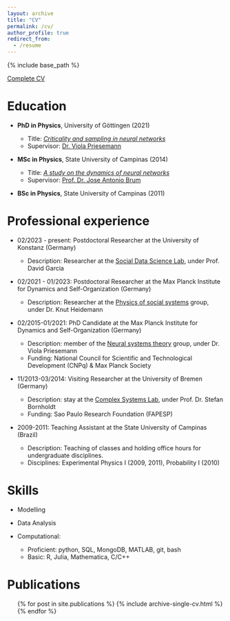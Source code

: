 ```yaml
---
layout: archive
title: "CV"
permalink: /cv/
author_profile: true
redirect_from:
  - /resume
---
```


{% include base_path %}


[Complete CV](http://joaopn.github.io/files/CV.pdf)

Education
======
* **PhD in Physics**, University of Göttingen (2021)
  * Title: [*Criticality and sampling in neural networks*](http://hdl.handle.net/21.11130/00-1735-0000-0005-1589-9)
  * Supervisor: [Dr. Viola Priesemann](http://www.viola-priesemann.de)
  
* **MSc in Physics**, State University of Campinas (2014)
  * Title: [*A study on the dynamics of neural networks*](http://joaopn.github.io/files/dissertations/MSc_Dissertation.pdf)
  * Supervisor: [Prof. Dr. Jose Antonio Brum](https://sites.ifi.unicamp.br/brum/en/)

* **BSc in Physics**, State University of Campinas (2011)


Professional experience
======
* 02/2023 - present: Postdoctoral Researcher at the University of Konstanz (Germany)
  * Description: Researcher at the [Social Data Science Lab](https://dgarcia.eu/), under Prof. David Garcia

* 02/2021 - 01/2023: Postdoctoral Researcher at the Max Planck Institute for Dynamics and Self-Organization (Germany)
  * Description: Researcher at the [Physics of social systems](https://www.ds.mpg.de/3481219/res_heidemann) group, under Dr. Knut Heidemann


* 02/2015-01/2021: PhD Candidate at the Max Planck Institute for Dynamics and Self-Organization (Germany)
  * Description: member of the [Neural systems theory](https://www.viola-priesemann.de/group/) group, under Dr. Viola Priesemann
  * Funding: National Council for Scientific and Technological Development (CNPq) & Max Planck Society

* 11/2013-03/2014: Visiting Researcher at the University of Bremen (Germany)
  * Description: stay at the [Complex Systems Lab](http://www.itp.uni-bremen.de/complex/), under Prof. Dr. Stefan Bornholdt
  * Funding: Sao Paulo Research Foundation (FAPESP)

* 2009-2011: Teaching Assistant at the State University of Campinas (Brazil)
  * Description: Teaching of classes and holding office hours for undergraduate disciplines.
  * Disciplines: Experimental Physics I (2009, 2011), Probability I (2010)

Skills
======

* Modelling

* Data Analysis

* Computational:
  * Proficient: python, SQL, MongoDB, MATLAB, git, bash
  * Basic: R, Julia, Mathematica, C/C++


Publications
======
  <ul>{% for post in site.publications %}
    {% include archive-single-cv.html %}
  {% endfor %}</ul>